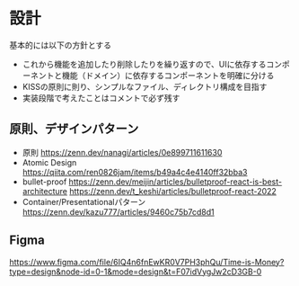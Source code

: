 # 設計
基本的には以下の方針とする
- これから機能を追加したり削除したりを繰り返すので、UIに依存するコンポーネントと機能（ドメイン）に依存するコンポーネントを明確に分ける
- KISSの原則に則り、シンプルなファイル、ディレクトリ構成を目指す
- 実装段階で考えたことはコメントで必ず残す

## 原則、デザインパターン
- 原則
https://zenn.dev/nanagi/articles/0e899711611630
- Atomic Design
https://qiita.com/ren0826jam/items/b49a4c4e4140ff32bba3
- bullet-proof
https://zenn.dev/meijin/articles/bulletproof-react-is-best-architecture
https://zenn.dev/t_keshi/articles/bulletproof-react-2022
- Container/Presentationalパターン
https://zenn.dev/kazu777/articles/9460c75b7cd8d1

## Figma
https://www.figma.com/file/6IQ4n6fnEwKR0V7PH3phQu/Time-is-Money?type=design&node-id=0-1&mode=design&t=F07idVygJw2cD3GB-0